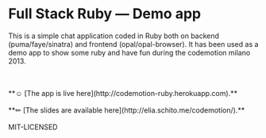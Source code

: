 # Full Stack Ruby — Demo app

This is a simple chat application coded in Ruby both on backend (puma/faye/sinatra) and frontend (opal/opal-browser). It has been used as a demo app to show some ruby and have fun during the codemotion milano 2013.



<br>
<br>
**☺︎ [The app is live here](http://codemotion-ruby.herokuapp.com).**


<br>
<br>
**✏︎ [The slides are available here](http://elia.schito.me/codemotion/).**

<br>
<br>
MIT-LICENSED
